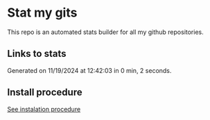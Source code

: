 # Stat my gits

This repo is an automated stats builder for all my github repositories.

## Links to stats


Generated on 11/19/2024 at 12:42:03 in 0 min, 2 seconds.

## Install procedure

[See instalation procedure](./src/install.md)
